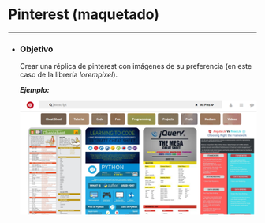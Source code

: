# **Pinterest (maquetado)**

---

- ### **Objetivo**

    Crear una réplica de pinterest con imágenes de su preferencia (en este caso de la librería *lorempixel*).
    

    ***Ejemplo:***

    ![sample](assets/images/example.png)